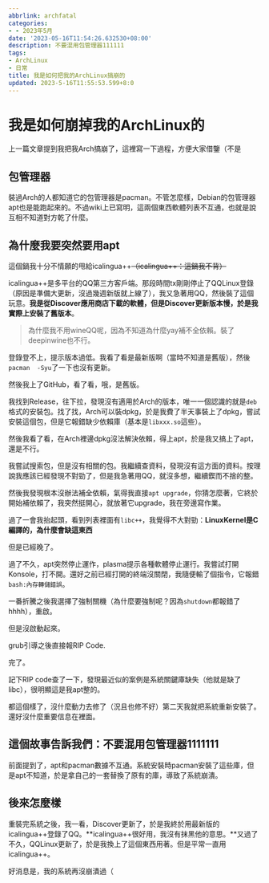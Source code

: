 ```yaml
---
abbrlink: archfatal
categories:
- - 2023年5月
date: '2023-05-16T11:54:26.632530+08:00'
description: 不要混用包管理器111111
tags:
- ArchLinux
- 日常
title: 我是如何把我的ArchLinux搞崩的
updated: 2023-5-16T11:55:53.599+8:0
---
```

# 我是如何崩掉我的ArchLinux的

上一篇文章提到我把我Arch搞崩了，這裡寫一下過程，方便大家借鑒（不是     

## 包管理器

裝過Arch的人都知道它的包管理器是pacman。不管怎麼樣，Debian的包管理器apt也是能跑起來的。不過wiki上已寫明，這兩個東西軟體列表不互通，也就是說互相不知道對方乾了什麼。     

## 為什麼我要突然要用apt

這個鍋我十分不情願的甩給icalingua++~~（icalingua++：這鍋我不背）~~    

icalingua++是多平台的QQ第三方客戶端。那段時間tx剛剛停止了QQLinux登錄（原因是準備大更新，沒過幾週新版就上線了），我又急著用QQ，然後裝了這個玩意。**我是從Discover應用商店下載的軟體，但是Discover更新版本慢，於是我實際上安裝了舊版本**。   

> 為什麼我不用wineQQ呢，因為不知道為什麼yay補不全依賴。裝了deepinwine也不行。     



登錄登不上，提示版本過低。我看了看是最新版啊（當時不知道是舊版），然後`pacman  -Syu`了一下也沒有更新。      

然後我上了GitHub，看了看，哦，是舊版。       

我找到Release，往下拉，發現沒有適用於Arch的版本，唯一一個認識的就是`deb`格式的安裝包。找了找，Arch可以裝dpkg，於是我費了半天事裝上了dpkg，嘗試安裝這個包，但是它報錯缺少依賴庫（基本是`libxxx.so`這些）。       

然後我看了看，在Arch裡邊dpkg沒法解決依賴，得上apt，於是我又搞上了apt，還是不行。       

我嘗試搜索包，但是沒有相關的包。我繼續查資料，發現沒有這方面的資料。按理說我應該已經發現不對勁了，但是我急著用QQ，就沒多想，繼續鍥而不捨的整。      

然後我發現根本沒辦法補全依賴，氣得我直接`apt upgrade`，你猜怎麼著，它終於開始補依賴了，我突然挺開心，就放著它upgrade，我在旁邊寫作業。      

過了一會我抬起頭，看到列表裡面有`libc++`，我覺得不大對勁：**LinuxKernel是C編譯的，為什麼會缺這東西**         

但是已經晚了。     

過了不久，apt突然停止運作，plasma提示各種軟體停止運行。我嘗試打開Konsole，打不開。還好之前已經打開的終端沒關閉，我隨便輸了個指令，它報錯 `bash:內存轉儲錯誤`。      

一番折騰之後我選擇了強制關機（為什麼要強制呢？因為`shutdown`都報錯了hhhh），重啟。      

但是沒啟動起來。         

grub引導之後直接報RIP Code.          

完了。          

記下RIP code查了一下，發現最近似的案例是系統關鍵庫缺失（他就是缺了libc），很明顯這是我apt整的。       

都這個樣了，沒什麼動力去修了（況且也修不好）第二天我就把系統重新安裝了。還好沒什麼重要信息在裡面。         

## 這個故事告訴我們：不要混用包管理器1111111

前面提到了，apt和pacman數據不互通。系統安裝時pacman安裝了這些庫，但是apt不知道，於是拿自己的一套替換了原有的庫，導致了系統崩潰。     

## 後來怎麼樣

重裝完系統之後，我一看，Discover更新了，於是我終於用最新版的icalingua++登錄了QQ。**icalingua++很好用，我沒有抹黑他的意思。**又過了不久，QQLinux更新了，於是我換上了這個東西用著。但是平常一直用icalingua++。

好消息是，我的系統再沒崩潰過（
